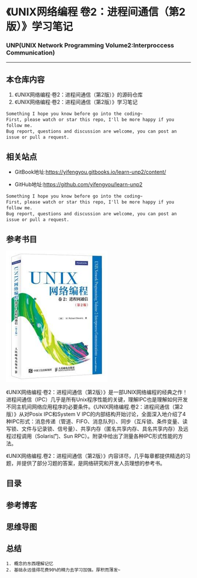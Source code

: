 
# 《UNIX网络编程 卷2：进程间通信（第2版）》学习笔记

### UNP(UNIX Network Programming Volume2:Interproccess Communication)

---

## 本仓库内容

1. 《UNIX网络编程·卷2：进程间通信（第2版）》的源码仓库
2. 《UNIX网络编程·卷2：进程间通信（第2版）》学习笔记

```
Something I hope you know before go into the coding~
First, please watch or star this repo, I'll be more happy if you follow me.
Bug report, questions and discussion are welcome, you can post an issue or pull a request.
```

## 相关站点

* GitBook地址:<https://yifengyou.gitbooks.io/learn-unp2/content/>

* GitHub地址:<https://github.com/yifengyou/learn-unp2>

```
Something I hope you know before go into the coding~
First, please watch or star this repo, I'll be more happy if you follow me.
Bug report, questions and discussion are welcome, you can post an issue or pull a request.
```

## 参考书目

![1533732533595.png](image/1533732533595.png)

《UNIX网络编程·卷2：进程间通信（第2版）》是一部UNIX网络编程的经典之作！进程间通信（IPC）几乎是所有Unix程序性能的关键，理解IPC也是理解如何开发不同主机间网络应用程序的必要条件。《UNIX网络编程.卷2：进程间通信（第2版）》从对Posix IPC和System V IPC的内部结构开始讨论，全面深入地介绍了4种IPC形式：消息传递（管道、FIFO、消息队列）、同步（互斥锁、条件变量、读写锁、文件与记录锁、信号量）、共享内存（匿名共享内存、具名共享内存）及远程过程调用（Solaris门、Sun RPC）。附录中给出了测量各种IPC形式性能的方法。

《UNIX网络编程.卷2：进程间通信（第2版）》内容详尽，几乎每章都提供精选的习题，并提供了部分习题的答案，是网络研究和开发人员理想的参考书。

## 目录

## 参考博客

## 思维导图

## 总结

```
1. 概念的东西理解记忆
2. 基础永远值得花费90%的精力去学习加强。厚积而薄发~
```
